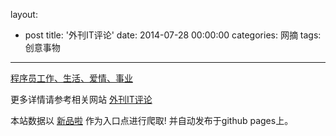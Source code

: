 layout: 
  - post 
title: '外刊IT评论' 
date: 2014-07-28 00:00:00 
categories: 网摘 
tags: 创意事物 
---

<a href="http://xinpinla.com/product/298" title="查看产品详情">
								程序员工作、生活、爱情、事业							</a>  

更多详情请参考相关网站 [外刊IT评论](http://www.vaikan.com/)  

本站数据以 [新品啦](http://xinpinla.com/) 作为入口点进行爬取! 并自动发布于github pages上。  
